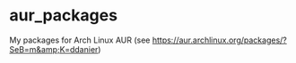 aur_packages
============

My packages for Arch Linux AUR (see https://aur.archlinux.org/packages/?SeB=m&amp;K=ddanier)
